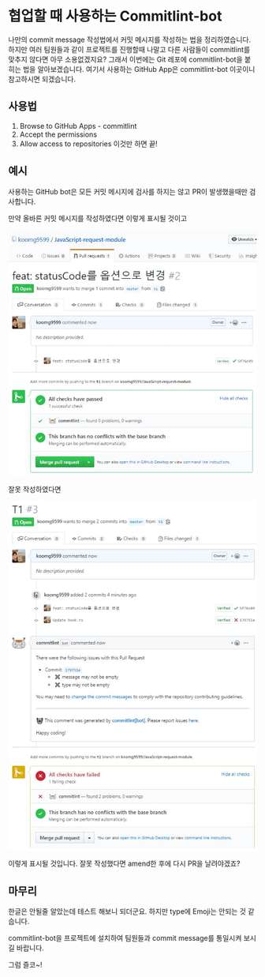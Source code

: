 # 협업할 때 사용하는 Commitlint-bot

나만의 commit message 작성법에서 커밋 메시지를 작성하는 법을 정리하였습니다. 하지만 여러 팀원들과 같이 프로젝트를 진행할때 나말고 다른 사람들이 commitlint를 맞추지 않다면 아무 소용없겠지요? 그래서 이번에는 Git 레포에 commitlint-bot을 붙히는 법을 알아보겠습니다. 여기서 사용하는 GitHub App은 commitlint-bot 이곳이니 참고하시면 되겠습니다.

## 사용법
1. Browse to GitHub Apps - commitlint
2. Accept the permissions
3. Allow access to repositories
이것만 하면 끝!

## 예시
사용하는 GitHub bot은 모든 커밋 메시지에 검사를 하지는 않고 PR이 발생했을때만 검사합니다.

만약 올바른 커밋 메시지를 작성하였다면 이렇게 표시될 것이고

![img](./images/commitlint_bot.jpg)

잘못 작성하였다면

![img](./images/commitlint_bot02.jpg)

이렇게 표시될 것입니다. 잘못 작성했다면 amend한 후에 다시 PR을 날려야겠죠?

## 마무리
한글은 안될줄 알았는데 테스트 해보니 되더군요. 하지만 type에 Emoji는 안되는 것 같습니다.

commitlint-bot을 프로젝트에 설치하여 팀원들과 commit message를 통일시켜 보시길 바랍니다.

그럼 즐코~!
